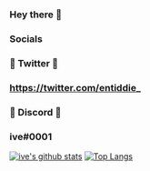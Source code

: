 ### Hey there 👋

### Socials

### 💎 Twitter 💎

### https://twitter.com/entiddie_



### 🌠 Discord 🌠

### ive#0001

[![ive's github stats](https://github-readme-stats.vercel.app/api?username=entiddie)](https://github.com/anuraghazra/github-readme-stats) [![Top Langs](https://github-readme-stats.vercel.app/api/top-langs/?username=entiddie)](https://github.com/anuraghazra/github-readme-stats)



